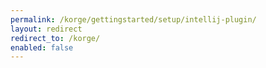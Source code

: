 ```yaml
---
permalink: /korge/gettingstarted/setup/intellij-plugin/
layout: redirect
redirect_to: /korge/
enabled: false
---
```

